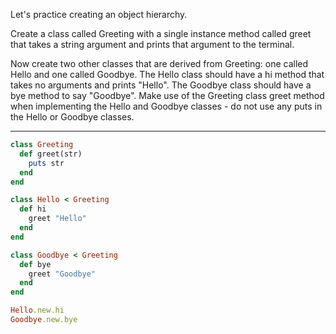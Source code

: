 Let's practice creating an object hierarchy.

Create a class called Greeting with a single instance method called greet that takes a string argument and prints that argument to the terminal.

Now create two other classes that are derived from Greeting: one called Hello and one called Goodbye. The Hello class should have a hi method that takes no arguments and prints "Hello". The Goodbye class should have a bye method to say "Goodbye". Make use of the Greeting class greet method when implementing the Hello and Goodbye classes - do not use any puts in the Hello or Goodbye classes.

---

```ruby
class Greeting
  def greet(str)
    puts str
  end
end

class Hello < Greeting
  def hi
    greet "Hello"
  end
end

class Goodbye < Greeting
  def bye
    greet "Goodbye"
  end
end

Hello.new.hi
Goodbye.new.bye
```
